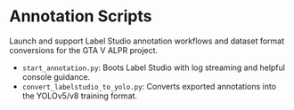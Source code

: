 # Annotation Scripts

Launch and support Label Studio annotation workflows and dataset format
conversions for the GTA V ALPR project.

- `start_annotation.py`: Boots Label Studio with log streaming and helpful
	console guidance.
- `convert_labelstudio_to_yolo.py`: Converts exported annotations into the
	YOLOv5/v8 training format.
